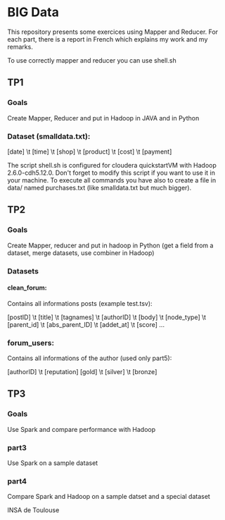 # BIG Data
This repository presents some exercices using Mapper and Reducer. For each part, there is a report in French which explains my work and my remarks.

To use correctly mapper and reducer you can use shell.sh


## TP1
### Goals
Create Mapper, Reducer and put in Hadoop in JAVA and in Python

### Dataset (smalldata.txt):
[date] \t [time] \t [shop] \t [product] \t [cost] \t [payment]

The script shell.sh is configured for cloudera quickstartVM with  Hadoop 2.6.0-cdh5.12.0.
Don't forget to modify this script if you want to use it in your machine. To execute all commands you have also to create a file in data/ named purchases.txt (like smalldata.txt but much bigger).


## TP2
### Goals
Create Mapper, reducer and put in hadoop in Python (get a field from a dataset, merge datasets, use combiner in Hadoop)

### Datasets
#### clean_forum:
Contains all informations posts (example test.tsv):

[postID] \t [title] \t [tagnames] \t [authorID] \t [body] \t [node_type] \t  [parent_id] \t [abs_parent_ID] \t [addet_at] \t [score] ...

### forum_users:
Contains all informations of the author (used only part5):

[authorID] \t [reputation] [gold] \t  [silver] \t [bronze]


## TP3
### Goals
Use Spark and compare performance with Hadoop

### part3
Use Spark on a sample dataset

### part4
Compare Spark and Hadoop on a sample datset and a special dataset

INSA de Toulouse 
